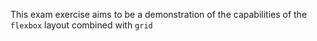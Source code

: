This exam exercise aims to be a demonstration of the capabilities of the ``flexbox`` layout combined with ``grid``